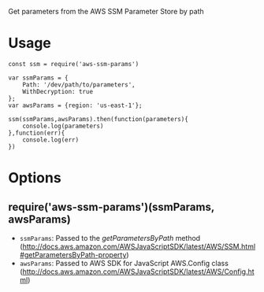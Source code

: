 Get parameters from the AWS SSM Parameter Store by path

# Usage
```
const ssm = require('aws-ssm-params')

var ssmParams = {
    Path: '/dev/path/to/parameters',
    WithDecryption: true
};
var awsParams = {region: 'us-east-1'};

ssm(ssmParams,awsParams).then(function(parameters){
    console.log(parameters)
},function(err){
    console.log(err)
})
```

# Options
## require('aws-ssm-params')(ssmParams, awsParams)
- `ssmParams`: Passed to the *getParametersByPath* method (http://docs.aws.amazon.com/AWSJavaScriptSDK/latest/AWS/SSM.html#getParametersByPath-property)
- `awsParams`: Passed to AWS SDK for JavaScript AWS.Config class (http://docs.aws.amazon.com/AWSJavaScriptSDK/latest/AWS/Config.html)